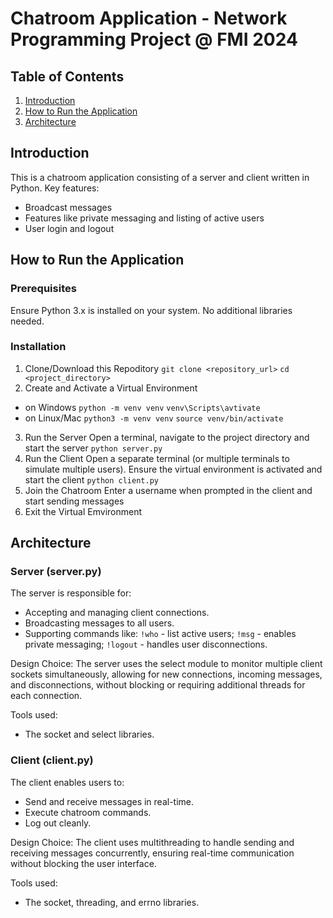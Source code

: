 # Chatroom Application - Network Programming Project @ FMI 2024

## Table of Contents

1. [Introduction](#introduction)
2. [How to Run the Application](#how-to-run-the-application)
3. [Architecture](#architecture)

## Introduction
This is a chatroom application consisting of a server and client written in Python. Key features:
- Broadcast messages
- Features like private messaging and listing of active users
- User login and logout

## How to Run the Application

### Prerequisites
Ensure Python 3.x is installed on your system. No additional libraries needed.

### Installation
1. Clone/Download this Repoditory
`git clone <repository_url>`
`cd <project_directory>`
2. Create and Activate a Virtual Environment 
- on Windows 
`python -m venv venv`
`venv\Scripts\avtivate`
- on Linux/Mac 
`python3 -m venv venv`
`source venv/bin/activate`
3. Run the Server 
Open a terminal, navigate to the project directory and start the server
`python server.py`
4. Run the Client 
Open a separate terminal (or multiple terminals to simulate multiple users). Ensure the virtual environment is activated and start the client
`python client.py` 
5. Join the Chatroom
Enter a username when prompted in the client and start sending messages
6. Exit the Virtual Emvironment

## Architecture

### Server (server.py)
The server is responsible for:
- Accepting and managing client connections.
- Broadcasting messages to all users.
- Supporting commands like:
    `!who` - list active users;
    `!msg` - enables private messaging;
    `!logout` - handles user disconnections.

Design Choice:
The server uses the select module to monitor multiple client sockets simultaneously, allowing for new connections, incoming messages, and disconnections, without blocking or requiring additional threads for each connection.

Tools used:
- The socket and select libraries.

### Client (client.py)
The client enables users to:
- Send and receive messages in real-time.
- Execute chatroom commands.
- Log out cleanly.

Design Choice:
The client uses multithreading to handle sending and receiving messages concurrently, ensuring real-time communication without blocking the user interface.

Tools used:
- The socket, threading, and errno libraries.